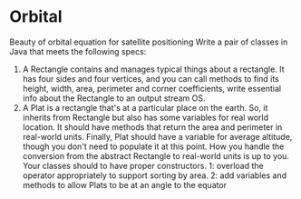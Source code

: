 # Orbital
Beauty of orbital equation for satellite positioning
Write a pair of classes in Java that meets the following specs: 
1. A Rectangle contains and manages typical things about a rectangle. It has four sides and four vertices, and you can call methods to find its height, width, area, perimeter and corner coefficients, write essential info about the Rectangle to an output stream OS.
 2. A Plat is a rectangle that's at a particular place on the earth. So, it inherits from Rectangle but also has some variables for real
 world location. It should have methods that return the area and perimeter in real-world units. 
Finally,  Plat should have a variable for average altitude, though you don't need to populate it at this point. How you handle the conversion from the abstract Rectangle to real-world units is up to you. Your classes should to have proper constructors.
1: overload the operator appropriately to support sorting by area.
 2: add variables and methods to allow Plats to be at an angle to the equator

